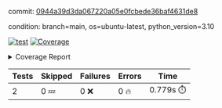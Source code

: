 commit: [0944a39d3da067220a05e0fcbede36baf4631de8](https://github.com/rcmdnk/python-template/tree/0944a39d3da067220a05e0fcbede36baf4631de8)

condition: branch=main, os=ubuntu-latest, python_version=3.10

[![test](https://github.com/rcmdnk/python-template/actions/workflows/test.yml/badge.svg)](https://github.com/rcmdnk/python-template/actions/runs/14563794165)
<a href="https://github.com/rcmdnk/python-template/blob/0944a39d3da067220a05e0fcbede36baf4631de8/README.md"><img alt="Coverage" src="https://img.shields.io/badge/Coverage-100%25-brightgreen.svg" /></a><details><summary>Coverage Report </summary><table><tr><th>File</th><th>Stmts</th><th>Miss</th><th>Cover</th></tr><tbody><tr><td><b>TOTAL</b></td><td><b>4</b></td><td><b>0</b></td><td><b>100%</b></td></tr></tbody></table></details>

| Tests | Skipped | Failures | Errors | Time |
| ----- | ------- | -------- | -------- | ------------------ |
| 2 | 0 :zzz: | 0 :x: | 0 :fire: | 0.779s :stopwatch: |


